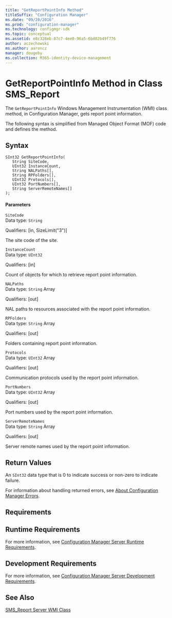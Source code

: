 ```yaml
---
title: "GetReportPointInfo Method"
titleSuffix: "Configuration Manager"
ms.date: "09/20/2016"
ms.prod: "configuration-manager"
ms.technology: configmgr-sdk
ms.topic: conceptual
ms.assetid: e8c328eb-87c7-4ee0-96a5-6bd02b49f776
author: aczechowski
ms.author: aaroncz
manager: dougeby
ms.collection: M365-identity-device-management
---
```

# GetReportPointInfo Method in Class SMS_Report
The `GetReportPointInfo` Windows Management Instrumentation (WMI) class method, in Configuration Manager, gets report point information.  

 The following syntax is simplified from Managed Object Format (MOF) code and defines the method.  

## Syntax  

```  
SInt32 GetReportPointInfo(  
   String SiteCode,  
   UInt32 InstanceCount,  
   String NALPaths[],  
   String RPFolders[],  
   UInt32 Protocols[],  
   UInt32 PortNumbers[],  
   String ServerRemoteNames[]  
);  
```  

#### Parameters  
 `SiteCode`  
 Data type: `String`  

 Qualifiers: [in, SizeLimit("3")]  

 The site code of the site.  

 `InstanceCount`  
 Data type: `UInt32`  

 Qualifiers: [in]  

 Count of objects for which to retrieve report point information.  

 `NALPaths`  
 Data type: `String` Array  

 Qualifiers: [out]  

 NAL paths to resources associated with the report point information.  

 `RPFolders`  
 Data type: `String` Array  

 Qualifiers: [out]  

 Folders containing report point information.  

 `Protocols`  
 Data type: `UInt32` Array  

 Qualifiers: [out]  

 Communication protocols used by the report point information.  

 `PortNumbers`  
 Data type: `UInt32` Array  

 Qualifiers: [out]  

 Port numbers used by the report point information.  

 `ServerRemoteNames`  
 Data type: `String` Array  

 Qualifiers: [out]  

 Server remote names used by the report point information.  

## Return Values  
 An `SInt32` data type that is 0 to indicate success or non-zero to indicate failure.  

 For information about handling returned errors, see [About Configuration Manager Errors](../../../develop/core/understand/about-configuration-manager-errors.md).  

## Requirements  

## Runtime Requirements  
 For more information, see [Configuration Manager Server Runtime Requirements](../../../develop/core/reqs/server-runtime-requirements.md).  

## Development Requirements  
 For more information, see [Configuration Manager Server Development Requirements](../../../develop/core/reqs/server-development-requirements.md).  

## See Also  
 [SMS_Report Server WMI Class](../../../develop/reference/misc/sms_report-server-wmi-class.md)
